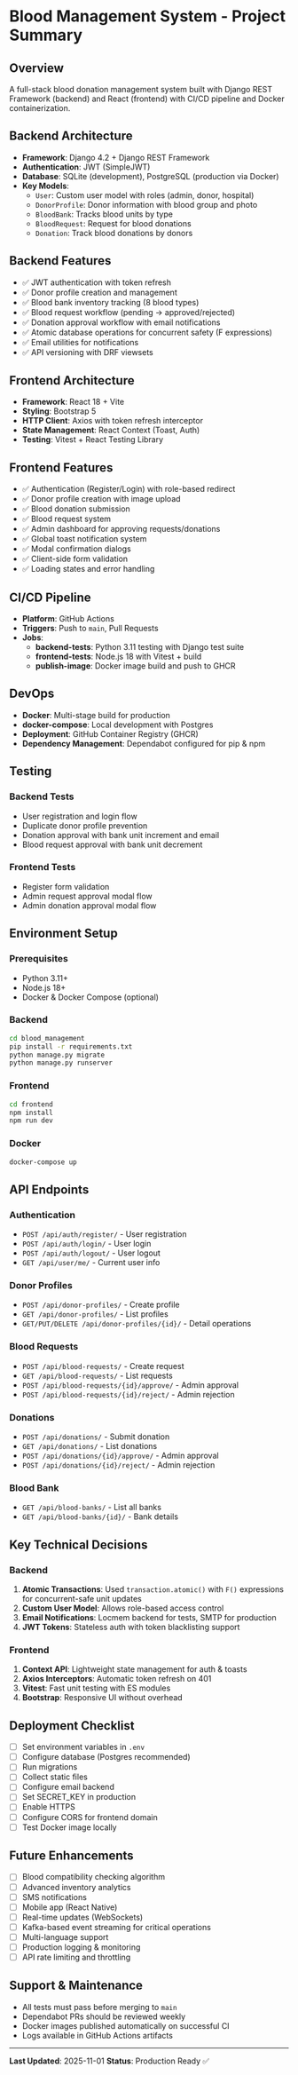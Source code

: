# Blood Management System - Project Summary

## Overview
A full-stack blood donation management system built with Django REST Framework (backend) and React (frontend) with CI/CD pipeline and Docker containerization.

## Backend Architecture
- **Framework**: Django 4.2 + Django REST Framework
- **Authentication**: JWT (SimpleJWT)
- **Database**: SQLite (development), PostgreSQL (production via Docker)
- **Key Models**:
  - `User`: Custom user model with roles (admin, donor, hospital)
  - `DonorProfile`: Donor information with blood group and photo
  - `BloodBank`: Tracks blood units by type
  - `BloodRequest`: Request for blood donations
  - `Donation`: Track blood donations by donors

## Backend Features
- ✅ JWT authentication with token refresh
- ✅ Donor profile creation and management
- ✅ Blood bank inventory tracking (8 blood types)
- ✅ Blood request workflow (pending → approved/rejected)
- ✅ Donation approval workflow with email notifications
- ✅ Atomic database operations for concurrent safety (F expressions)
- ✅ Email utilities for notifications
- ✅ API versioning with DRF viewsets

## Frontend Architecture
- **Framework**: React 18 + Vite
- **Styling**: Bootstrap 5
- **HTTP Client**: Axios with token refresh interceptor
- **State Management**: React Context (Toast, Auth)
- **Testing**: Vitest + React Testing Library

## Frontend Features
- ✅ Authentication (Register/Login) with role-based redirect
- ✅ Donor profile creation with image upload
- ✅ Blood donation submission
- ✅ Blood request system
- ✅ Admin dashboard for approving requests/donations
- ✅ Global toast notification system
- ✅ Modal confirmation dialogs
- ✅ Client-side form validation
- ✅ Loading states and error handling

## CI/CD Pipeline
- **Platform**: GitHub Actions
- **Triggers**: Push to `main`, Pull Requests
- **Jobs**:
  - **backend-tests**: Python 3.11 testing with Django test suite
  - **frontend-tests**: Node.js 18 with Vitest + build
  - **publish-image**: Docker image build and push to GHCR

## DevOps
- **Docker**: Multi-stage build for production
- **docker-compose**: Local development with Postgres
- **Deployment**: GitHub Container Registry (GHCR)
- **Dependency Management**: Dependabot configured for pip & npm

## Testing
### Backend Tests
- User registration and login flow
- Duplicate donor profile prevention
- Donation approval with bank unit increment and email
- Blood request approval with bank unit decrement

### Frontend Tests
- Register form validation
- Admin request approval modal flow
- Admin donation approval modal flow

## Environment Setup

### Prerequisites
- Python 3.11+
- Node.js 18+
- Docker & Docker Compose (optional)

### Backend
```bash
cd blood_management
pip install -r requirements.txt
python manage.py migrate
python manage.py runserver
```

### Frontend
```bash
cd frontend
npm install
npm run dev
```

### Docker
```bash
docker-compose up
```

## API Endpoints

### Authentication
- `POST /api/auth/register/` - User registration
- `POST /api/auth/login/` - User login
- `POST /api/auth/logout/` - User logout
- `GET /api/user/me/` - Current user info

### Donor Profiles
- `POST /api/donor-profiles/` - Create profile
- `GET /api/donor-profiles/` - List profiles
- `GET/PUT/DELETE /api/donor-profiles/{id}/` - Detail operations

### Blood Requests
- `POST /api/blood-requests/` - Create request
- `GET /api/blood-requests/` - List requests
- `POST /api/blood-requests/{id}/approve/` - Admin approval
- `POST /api/blood-requests/{id}/reject/` - Admin rejection

### Donations
- `POST /api/donations/` - Submit donation
- `GET /api/donations/` - List donations
- `POST /api/donations/{id}/approve/` - Admin approval
- `POST /api/donations/{id}/reject/` - Admin rejection

### Blood Bank
- `GET /api/blood-banks/` - List all banks
- `GET /api/blood-banks/{id}/` - Bank details

## Key Technical Decisions

### Backend
1. **Atomic Transactions**: Used `transaction.atomic()` with `F()` expressions for concurrent-safe unit updates
2. **Custom User Model**: Allows role-based access control
3. **Email Notifications**: Locmem backend for tests, SMTP for production
4. **JWT Tokens**: Stateless auth with token blacklisting support

### Frontend
1. **Context API**: Lightweight state management for auth & toasts
2. **Axios Interceptors**: Automatic token refresh on 401
3. **Vitest**: Fast unit testing with ES modules
4. **Bootstrap**: Responsive UI without overhead

## Deployment Checklist
- [ ] Set environment variables in `.env`
- [ ] Configure database (Postgres recommended)
- [ ] Run migrations
- [ ] Collect static files
- [ ] Configure email backend
- [ ] Set SECRET_KEY in production
- [ ] Enable HTTPS
- [ ] Configure CORS for frontend domain
- [ ] Test Docker image locally

## Future Enhancements
- [ ] Blood compatibility checking algorithm
- [ ] Advanced inventory analytics
- [ ] SMS notifications
- [ ] Mobile app (React Native)
- [ ] Real-time updates (WebSockets)
- [ ] Kafka-based event streaming for critical operations
- [ ] Multi-language support
- [ ] Production logging & monitoring
- [ ] API rate limiting and throttling

## Support & Maintenance
- All tests must pass before merging to `main`
- Dependabot PRs should be reviewed weekly
- Docker images published automatically on successful CI
- Logs available in GitHub Actions artifacts

---

**Last Updated**: 2025-11-01
**Status**: Production Ready ✅

